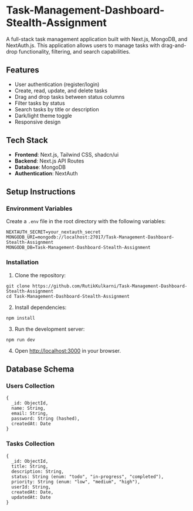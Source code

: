 # Task-Management-Dashboard-Stealth-Assignment

A full-stack task management application built with Next.js, MongoDB, and NextAuth.js. This application allows users to manage tasks with drag-and-drop functionality, filtering, and search capabilities.

## Features

- User authentication (register/login)
- Create, read, update, and delete tasks
- Drag and drop tasks between status columns
- Filter tasks by status
- Search tasks by title or description
- Dark/light theme toggle
- Responsive design

## Tech Stack

- **Frontend**: Next.js, Tailwind CSS, shadcn/ui
- **Backend**: Next.js API Routes
- **Database**: MongoDB
- **Authentication**: NextAuth

## Setup Instructions

### Environment Variables

Create a `.env` file in the root directory with the following variables:

```
NEXTAUTH_SECRET=your_nextauth_secret
MONGODB_URI=mongodb://localhost:27017/Task-Management-Dashboard-Stealth-Assignment
MONGODB_DB=Task-Management-Dashboard-Stealth-Assignment
```

### Installation

1. Clone the repository:

```
git clone https://github.com/RutikKulkarni/Task-Management-Dashboard-Stealth-Assignment
cd Task-Management-Dashboard-Stealth-Assignment
```

2. Install dependencies:

```
npm install
```

3. Run the development server:

```
npm run dev
```

4. Open [http://localhost:3000](http://localhost:3000) in your browser.

## Database Schema

### Users Collection

```
{
  _id: ObjectId,
  name: String,
  email: String,
  password: String (hashed),
  createdAt: Date
}
```

### Tasks Collection

```
{
  _id: ObjectId,
  title: String,
  description: String,
  status: String (enum: "todo", "in-progress", "completed"),
  priority: String (enum: "low", "medium", "high"),
  userId: String,
  createdAt: Date,
  updatedAt: Date
}
```
